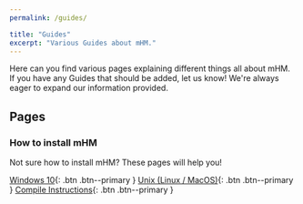 ```yaml
---
permalink: /guides/

title: "Guides"
excerpt: "Various Guides about mHM."
---
```


Here can you find various pages explaining different things all about mHM.  
If you have any Guides that should be added, let us know! We're always eager to expand our information provided.

## Pages

### How to install mHM
Not sure how to install mHM? These pages will help you!

[<i class="fab fa-windows"></i> Windows 10](install-win){: .btn .btn--primary }
[<i class="fab fa-linux"></i> Unix (Linux / MacOS)](install-unix){: .btn .btn--primary }
[<i class="fas fa-tools"></i> Compile Instructions](compile){: .btn .btn--primary }